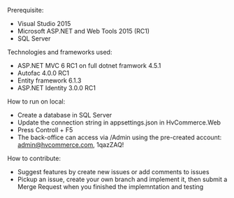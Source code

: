 Prerequisite:
- Visual Studio 2015 
- Microsoft ASP.NET and Web Tools 2015 (RC1)
- SQL Server

Technologies and frameworks used:
- ASP.NET MVC 6 RC1 on full dotnet framwork 4.5.1
- Autofac 4.0.0 RC1
- Entity framework 6.1.3
- ASP.NET Identity 3.0.0 RC1

How to run on local:
- Create a database in SQL Server
- Update the connection string in appsettings.json in HvCommerce.Web
- Press Controll + F5
- The back-office can access via /Admin using the pre-created account: admin@hvcommerce.com, 1qazZAQ!

How to contribute:
- Suggest features by create new issues or add comments to issues
- Pickup an issue, create your own branch and implement it, then submit a Merge Request when you finished the implemntation and testing
